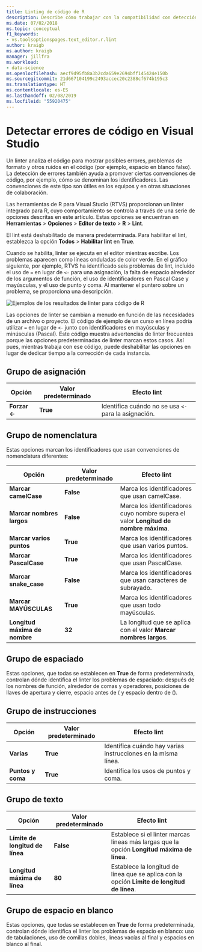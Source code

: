 ```yaml
---
title: Linting de código de R
description: Describe cómo trabajar con la compatibilidad con detección de errores integrada en Visual Studio para R, incluidas las opciones de linter correspondientes.
ms.date: 07/02/2018
ms.topic: conceptual
f1_keywords:
- vs.toolsoptionspages.text_editor.r.lint
author: kraigb
ms.author: kraigb
manager: jillfra
ms.workload:
- data-science
ms.openlocfilehash: aecf9d95fb8a3b2cda659e2694bff145424e150b
ms.sourcegitcommit: 21d667104199c2493accec20c2388cf674b195c3
ms.translationtype: HT
ms.contentlocale: es-ES
ms.lasthandoff: 02/08/2019
ms.locfileid: "55920475"
---
```

# <a name="lint-r-code-in-visual-studio"></a>Detectar errores de código en Visual Studio

Un linter analiza el código para mostrar posibles errores, problemas de formato y otros ruidos en el código (por ejemplo, espacio en blanco falso). La detección de errores también ayuda a promover ciertas convenciones de código, por ejemplo, cómo se denominan los identificadores. Las convenciones de este tipo son útiles en los equipos y en otras situaciones de colaboración.

Las herramientas de R para Visual Studio (RTVS) proporcionan un linter integrado para R, cuyo comportamiento se controla a través de una serie de opciones descritas en este artículo. Estas opciones se encuentran en **Herramientas** > **Opciones** > **Editor de texto** > **R** > **Lint**.

El lint está deshabilitado de manera predeterminada. Para habilitar el lint, establezca la opción **Todos** > **Habilitar lint** en **True**.

Cuando se habilita, linter se ejecuta en el editor mientras escribe. Los problemas aparecen como líneas onduladas de color verde. En el gráfico siguiente, por ejemplo, RTVS ha identificado seis problemas de lint, incluido el uso de `=` en lugar de `<-` para una asignación, la falta de espacio alrededor de los argumentos de función, el uso de identificadores en Pascal Case y mayúsculas, y el uso de punto y coma. Al mantener el puntero sobre un problema, se proporciona una descripción.

![Ejemplos de los resultados de linter para código de R](media/linting-01.png)

Las opciones de linter se cambian a menudo en función de las necesidades de un archivo o proyecto. El código de ejemplo de un curso en línea podría utilizar `=` en lugar de `<-` junto con identificadores en mayúsculas y minúsculas (Pascal). Este código muestra advertencias de linter frecuentes porque las opciones predeterminadas de linter marcan estos casos. Así pues, mientras trabaja con ese código, puede deshabilitar las opciones en lugar de dedicar tiempo a la corrección de cada instancia.

## <a name="assignment-group"></a>Grupo de asignación

| Opción | Valor predeterminado | Efecto lint |
| --- | --- | --- |
| **Forzar \<-** | **True** | Identifica cuándo no se usa `<-` para la asignación. |

## <a name="naming-group"></a>Grupo de nomenclatura

Estas opciones marcan los identificadores que usan convenciones de nomenclatura diferentes:

| Opción | Valor predeterminado | Efecto lint |
| --- | --- | --- |
| **Marcar camelCase** | **False** | Marca los identificadores que usan camelCase. |
| **Marcar nombres largos** | **False** | Marca los identificadores cuyo nombre supera el valor **Longitud de nombre máxima**. |
| **Marcar varios puntos** | **True** | Marca los identificadores que usan varios puntos. |
| **Marcar PascalCase** | **True** | Marca los identificadores que usan PascalCase. |
| **Marcar snake_case** | **False** | Marca los identificadores que usan caracteres de subrayado. |
| **Marcar MAYÚSCULAS** | **True** | Marca los identificadores que usan todo mayúsculas. |
| **Longitud máxima de nombre** | **32** | La longitud que se aplica con el valor **Marcar nombres largos**. |

## <a name="spacing-group"></a>Grupo de espaciado

Estas opciones, que todas se establecen en **True** de forma predeterminada, controlan dónde identifica el linter los problemas de espaciado: después de los nombres de función, alrededor de comas y operadores, posiciones de llaves de apertura y cierre, espacio antes de ( y espacio dentro de ().

## <a name="statements-group"></a>Grupo de instrucciones

| Opción | Valor predeterminado | Efecto lint |
| --- | --- | --- |
| **Varias** | **True** | Identifica cuándo hay varias instrucciones en la misma línea. |
| **Puntos y coma** | **True** | Identifica los usos de puntos y coma. |

## <a name="text-group"></a>Grupo de texto

| Opción | Valor predeterminado | Efecto lint |
| --- | --- | --- |
| **Límite de longitud de línea** | **False** | Establece si el linter marcas líneas más largas que la opción **Longitud máxima de línea**. |
| **Longitud máxima de línea** | **80** | Establece la longitud de línea que se aplica con la opción **Límite de longitud de línea**. |

## <a name="whitespace-group"></a>Grupo de espacio en blanco

Estas opciones, que todas se establecen en **True** de forma predeterminada, controlan dónde identifica el linter los problemas de espacio en blanco: uso de tabulaciones, uso de comillas dobles, líneas vacías al final y espacios en blanco al final.